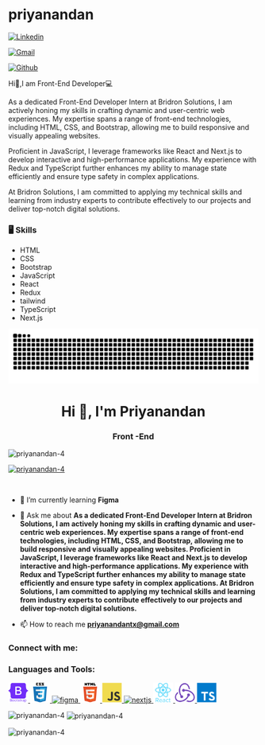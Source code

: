 # priyanandan

[![Linkedin](https://img.shields.io/badge/-LinkedIn-blue?style=flat&logo=Linkedin&logoColor=white)](https://www.linkedin.com/in/www.linkedin.com/in/priyanandan-a-2437b931a/)

[![Gmail](https://img.shields.io/badge/-Gmail-c14438?style=flat&logo=Gmail&logoColor=white)](mailto:priyanandanan007@gmail.com)

[![Github](https://img.shields.io/github/followers/hejazizo?label=Follow&style=social)](Priyanandan-4)

Hi👋,I am Front-End Developer💻

As a dedicated Front-End Developer Intern at Bridron Solutions, I am actively honing my skills in crafting dynamic and user-centric web experiences. My expertise spans a range of front-end technologies, including HTML, CSS, and Bootstrap, allowing me to build responsive and visually appealing websites.

Proficient in JavaScript, I leverage frameworks like React and Next.js to develop interactive and high-performance applications. My experience with Redux and TypeScript further enhances my ability to manage state efficiently and ensure type safety in complex applications.

At Bridron Solutions, I am committed to applying my technical skills and learning from industry experts to contribute effectively to our projects and deliver top-notch digital solutions.



### 🖥 Skills

- HTML
- CSS
- Bootstrap
- JavaScript
- React
- Redux
- tailwind 
- TypeScript
- Next.js
<img align="top"  alt="coding"  src="https://raw.githubusercontent.com/platane/platane/output/github-contribution-grid-snake-dark.svg">



<h1 align="center">Hi 👋, I'm Priyanandan</h1>
<h3 align="center">Front -End</h3>

<p align="left"> <img src="https://komarev.com/ghpvc/?username=priyanandan-4&label=Profile%20views&color=0e75b6&style=flat" alt="priyanandan-4" /> </p>

<p align="left"> <a href="https://github.com/ryo-ma/github-profile-trophy"><img src="https://github-profile-trophy.vercel.app/?username=priyanandan-4" alt="priyanandan-4" /></a> </p>

<p align="left"> <a href="https://twitter.com/" target="blank"><img src="https://img.shields.io/twitter/follow/?logo=twitter&style=for-the-badge" alt="" /></a> </p>

- 🌱 I’m currently learning **Figma**

- 💬 Ask me about **As a dedicated Front-End Developer Intern at Bridron Solutions, I am actively honing my skills in crafting dynamic and user-centric web experiences. My expertise spans a range of front-end technologies, including HTML, CSS, and Bootstrap, allowing me to build responsive and visually appealing websites. Proficient in JavaScript, I leverage frameworks like React and Next.js to develop interactive and high-performance applications. My experience with Redux and TypeScript further enhances my ability to manage state efficiently and ensure type safety in complex applications. At Bridron Solutions, I am committed to applying my technical skills and learning from industry experts to contribute effectively to our projects and deliver top-notch digital solutions.**

- 📫 How to reach me **priyanandantx@gmail.com**

<h3 align="left">Connect with me:</h3>
<p align="left">
</p>

<h3 align="left">Languages and Tools:</h3>
<p align="left"> <a href="https://getbootstrap.com" target="_blank" rel="noreferrer"> <img src="https://raw.githubusercontent.com/devicons/devicon/master/icons/bootstrap/bootstrap-plain-wordmark.svg" alt="bootstrap" width="40" height="40"/> </a> <a href="https://www.w3schools.com/css/" target="_blank" rel="noreferrer"> <img src="https://raw.githubusercontent.com/devicons/devicon/master/icons/css3/css3-original-wordmark.svg" alt="css3" width="40" height="40"/> </a> <a href="https://www.figma.com/" target="_blank" rel="noreferrer"> <img src="https://www.vectorlogo.zone/logos/figma/figma-icon.svg" alt="figma" width="40" height="40"/> </a> <a href="https://www.w3.org/html/" target="_blank" rel="noreferrer"> <img src="https://raw.githubusercontent.com/devicons/devicon/master/icons/html5/html5-original-wordmark.svg" alt="html5" width="40" height="40"/> </a> <a href="https://developer.mozilla.org/en-US/docs/Web/JavaScript" target="_blank" rel="noreferrer"> <img src="https://raw.githubusercontent.com/devicons/devicon/master/icons/javascript/javascript-original.svg" alt="javascript" width="40" height="40"/> </a> <a href="https://nextjs.org/" target="_blank" rel="noreferrer"> <img src="https://cdn.worldvectorlogo.com/logos/nextjs-2.svg" alt="nextjs" width="40" height="40"/> </a> <a href="https://reactjs.org/" target="_blank" rel="noreferrer"> <img src="https://raw.githubusercontent.com/devicons/devicon/master/icons/react/react-original-wordmark.svg" alt="react" width="40" height="40"/> </a> <a href="https://redux.js.org" target="_blank" rel="noreferrer"> <img src="https://raw.githubusercontent.com/devicons/devicon/master/icons/redux/redux-original.svg" alt="redux" width="40" height="40"/> </a> <a href="https://www.typescriptlang.org/" target="_blank" rel="noreferrer"> <img src="https://raw.githubusercontent.com/devicons/devicon/master/icons/typescript/typescript-original.svg" alt="typescript" width="40" height="40"/> </a> </p>

<p><img align="left" src="https://github-readme-stats.vercel.app/api/top-langs?username=priyanandan-4&show_icons=true&locale=en&layout=compact" alt="priyanandan-4" /></p>

<p>&nbsp;<img align="center" src="https://github-readme-stats.vercel.app/api?username=priyanandan-4&show_icons=true&locale=en" alt="priyanandan-4" /></p>

<p><img align="center" src="https://github-readme-streak-stats.herokuapp.com/?user=priyanandan-4&" alt="priyanandan-4" /></p>


